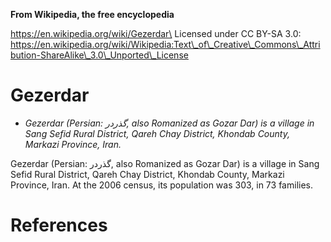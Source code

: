**From Wikipedia, the free encyclopedia**

https://en.wikipedia.org/wiki/Gezerdar\
Licensed under CC BY-SA 3.0:\
https://en.wikipedia.org/wiki/Wikipedia:Text\_of\_Creative\_Commons\_Attribution-ShareAlike\_3.0\_Unported\_License

Gezerdar
========

-   *Gezerdar (Persian: گذردر‎, also Romanized as Gozar Dar) is a
    village in Sang Sefid Rural District, Qareh Chay District, Khondab
    County, Markazi Province, Iran.*

Gezerdar (Persian: گذردر‎, also Romanized as Gozar Dar) is a village in
Sang Sefid Rural District, Qareh Chay District, Khondab County, Markazi
Province, Iran. At the 2006 census, its population was 303, in 73
families.

References
==========
